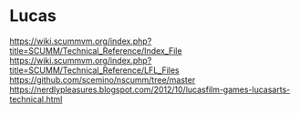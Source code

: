 Lucas
===

https://wiki.scummvm.org/index.php?title=SCUMM/Technical_Reference/Index_File
https://wiki.scummvm.org/index.php?title=SCUMM/Technical_Reference/LFL_Files
https://github.com/scemino/nscumm/tree/master
https://nerdlypleasures.blogspot.com/2012/10/lucasfilm-games-lucasarts-technical.html